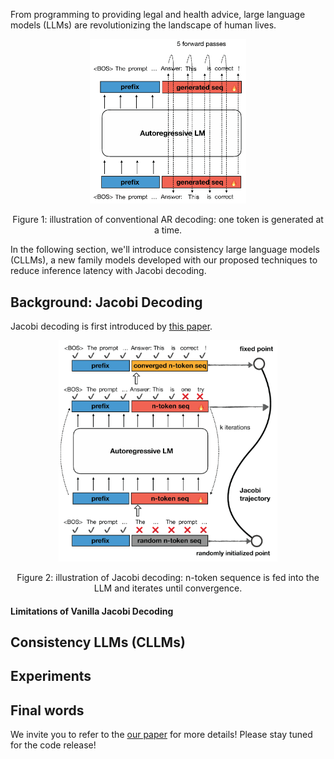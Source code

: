 From programming to providing legal and health advice, large language models (LLMs) are revolutionizing the landscape of human lives. 

<p align="center"><img src="clm_objective.png" alt="autoregressive" width="250"></p>
<p align="center">Figure 1: illustration of conventional AR decoding: one token is generated at a time.</p>
In the following section, we'll introduce consistency large language models (CLLMs), a new family models developed with our proposed techniques to reduce inference latency with Jacobi decoding.

## Background: Jacobi Decoding
Jacobi decoding is first introduced by [this paper](https://arxiv.org/abs/2305.10427). 

<p align="center"><img src="jacobi_objective.png" alt="autoregressive" width="350"></p>
<p align="center">Figure 2: illustration of Jacobi decoding: n-token sequence is fed into the LLM and iterates until convergence.</p>

#### Limitations of Vanilla Jacobi Decoding

## Consistency LLMs (CLLMs)

##  Experiments


## Final words
We invite you to refer to the [our paper](TODO) for more details! Please stay tuned for the code release!
